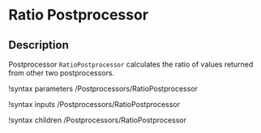 # Ratio Postprocessor

## Description

Postprocessor `RatioPostprocessor` calculates the ratio of values returned from other two postprocessors.

!syntax parameters /Postprocessors/RatioPostprocessor

!syntax inputs /Postprocessors/RatioPostprocessor

!syntax children /Postprocessors/RatioPostprocessor
